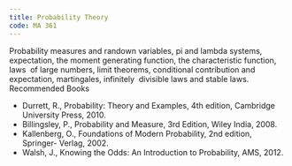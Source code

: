 ```yaml
---
title: Probability Theory
code: MA 361
---
```


Probability measures and randown variables, pi and  lambda systems,
expectation, the moment generating function, the characteristic function, laws 
of large numbers, limit theorems, conditional contribution and expectation,
martingales, infinitely 
divisible laws and stable laws.
Recommended Books

* Durrett, R., Probability: Theory and Examples, 4th edition, Cambridge
  University Press, 2010.
* Billingsley, P., Probability and Measure, 3rd Edition, Wiley India, 2008.
* Kallenberg, O., Foundations of Modern Probability, 2nd edition, Springer-
  Verlag, 2002.
* Walsh, J., Knowing the Odds: An Introduction to Probability, AMS, 2012.
